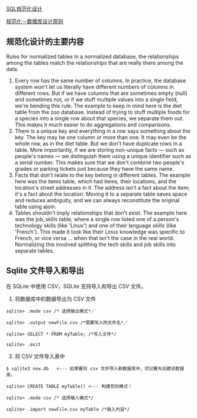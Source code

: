 
[SQL规范化设计](http://www.bkent.net/Doc/simple5.htm)

[规范化－数据库设计原则](https://www.ibm.com/developerworks/cn/data/library/techarticles/dm-0605jiangt/index.html) 

## 规范化设计的主要内容
Rules for normalized tables
In a normalized database, the relationships among the tables match the relationships that are really there among the data.

1. Every row has the same number of columns. 
In practice, the database system won't let us literally have different numbers of columns in different rows. But if we have columns that are sometimes empty (null) and sometimes not, or if we stuff multiple values into a single field, we're bending this rule.
The example to keep in mind here is the diet table from the zoo database. Instead of trying to stuff multiple foods for a species into a single row about that species, we separate them out. This makes it much easier to do aggregations and comparisons.
2. There is a unique key and everything in a row says something about the key. 
The key may be one column or more than one. It may even be the whole row, as in the diet table. But we don't have duplicate rows in a table.
More importantly, if we are storing non-unique facts — such as people's names — we distinguish them using a unique identifier such as a serial number. This makes sure that we don't combine two people's grades or parking tickets just because they have the same name.
3. Facts that don't relate to the key belong in different tables. 
The example here was the items table, which had items, their locations, and the location's street addresses in it. The address isn't a fact about the item; it's a fact about the location. Moving it to a separate table saves space and reduces ambiguity, and we can always reconstitute the original table using ajoin.
4. Tables shouldn't imply relationships that don't exist. 
The example here was the job_skills table, where a single row listed one of a person's technology skills (like 'Linux') and one of their language skills (like 'French'). This made it look like their Linux knowledge was specific to French, or vice versa ... when that isn't the case in the real world. Normalizing this involved splitting the tech skills and job skills into separate tables.

## Sqlite 文件导入和导出
在 SQLite 中使用 CSV，SQLite 支持导入和导出 CSV 文件。

1. 将数据库中的数据导出为 CSV 文件


`sqlite> .mode csv /* 选择输出模式*／`

`sqlite> .output newFile.csv /*需要写入的文件名*／`

`sqlite> SELECT * FROM myTable; /*写入文件*/`

`sqlite> .exit`

2. 将 CSV 文件导入表中

`$ sqlite3 new.db   <--- 如果要将 csv 文件导入新数据库中，切记要先创建该数据库。`

`sqlite> CREATE TABLE myTable() <--- 构建您的模式！`

`sqlite> .mode csv /* 选择输入模式*/`

`sqlite> .import newFile.csv myTable /*输入内容*/`
